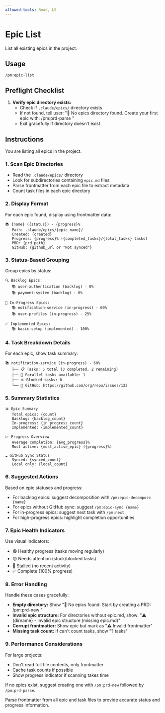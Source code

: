 ```yaml
---
allowed-tools: Read, LS
---
```


# Epic List

List all existing epics in the project.

## Usage
```
/pm:epic-list
```

## Preflight Checklist

1. **Verify epic directory exists:**
   - Check if `.claude/epics/` directory exists
   - If not found, tell user: "📁 No epics directory found. Create your first epic with: /pm:prd-parse <feature-name>"
   - Exit gracefully if directory doesn't exist

## Instructions

You are listing all epics in the project.

### 1. Scan Epic Directories
- Read the `.claude/epics/` directory
- Look for subdirectories containing `epic.md` files
- Parse frontmatter from each epic file to extract metadata
- Count task files in each epic directory

### 2. Display Format
For each epic found, display using frontmatter data:
```
📚 {name} ({status}) - {progress}%
   Path: .claude/epics/{epic_name}/
   Created: {created}
   Progress: {progress}% ({completed_tasks}/{total_tasks} tasks)
   PRD: {prd_path}
   GitHub: {github_url or "Not synced"}
```

### 3. Status-Based Grouping
Group epics by status:
```
🔍 Backlog Epics:
   📚 user-authentication (backlog) - 0%
   📚 payment-system (backlog) - 0%

🔄 In-Progress Epics:
   📚 notification-service (in-progress) - 60%
   📚 user-profiles (in-progress) - 25%

✅ Implemented Epics:
   📚 basic-setup (implemented) - 100%
```

### 4. Task Breakdown Details
For each epic, show task summary:
```
📚 notification-service (in-progress) - 60%
   ├── 📋 Tasks: 5 total (3 completed, 2 remaining)
   ├── 🚀 Parallel tasks available: 1
   ├── ⏸️ Blocked tasks: 0
   └── 🔗 GitHub: https://github.com/org/repo/issues/123
```

### 5. Summary Statistics
```
📊 Epic Summary
   Total epics: {count}
   Backlog: {backlog_count}
   In-progress: {in_progress_count}
   Implemented: {implemented_count}
   
📈 Progress Overview
   Average completion: {avg_progress}%
   Most active: {most_active_epic} ({progress}%)
   
☁️ GitHub Sync Status
   Synced: {synced_count}
   Local only: {local_count}
```

### 6. Suggested Actions
Based on epic statuses and progress:
- For backlog epics: suggest decomposition with `/pm:epic-decompose {name}`
- For epics without GitHub sync: suggest `/pm:epic-sync {name}`
- For in-progress epics: suggest next task with `/pm:next`
- For high-progress epics: highlight completion opportunities

### 7. Epic Health Indicators
Use visual indicators:
- 🟢 Healthy progress (tasks moving regularly)
- 🟡 Needs attention (stuck/blocked tasks)
- 🔴 Stalled (no recent activity)
- ✅ Complete (100% progress)

### 8. Error Handling

Handle these cases gracefully:
- **Empty directory:** Show "📁 No epics found. Start by creating a PRD: /pm:prd-new <feature-name>"
- **Invalid epic structure:** For directories without epic.md, show: "⚠️ {dirname} - Invalid epic structure (missing epic.md)"
- **Corrupt frontmatter:** Show epic but mark as "⚠️ Invalid frontmatter"
- **Missing task count:** If can't count tasks, show "? tasks"

### 9. Performance Considerations

For large projects:
- Don't read full file contents, only frontmatter
- Cache task counts if possible
- Show progress indicator if scanning takes time

If no epics exist, suggest creating one with `/pm:prd-new` followed by `/pm:prd-parse`.

Parse frontmatter from all epic and task files to provide accurate status and progress information.
